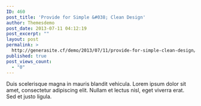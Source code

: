 ```yaml
---
ID: 460
post_title: 'Provide for Simple &#038; Clean Design'
author: Themesdemo
post_date: 2013-07-11 04:12:19
post_excerpt: ""
layout: post
permalink: >
  http://generasite.cf/demo/2013/07/11/provide-for-simple-clean-design/
published: true
post_views_count:
  - "0"
---
```

Duis scelerisque magna in mauris blandit vehicula. Lorem ipsum dolor sit amet, consectetur adipiscing elit. Nullam et lectus nisl, eget viverra erat. Sed et justo ligula. 